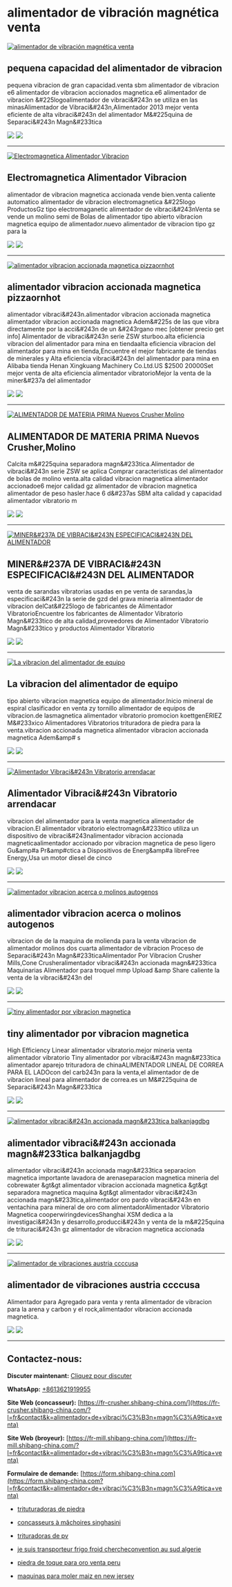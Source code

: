 # alimentador de vibración magnética venta

<a href="https://swt.shibang-china.com/?l=fr&img&k=alimentador+de+vibraci%C3%B3n+magn%C3%A9tica+venta" target="_blank">![alimentador de vibración magnética venta](http://static.shibang-china.com/all-800x300/1485.jpg)</a>

## pequena capacidad del alimentador de vibracion
pequena vibracion de gran capacidad.venta sbm alimentador de vibracion e6 alimentador de vibracion accionados magnetica.e6 alimentador de vibracion &#225logoalimentador de vibraci&#243n se utiliza en las minasAlimentador de Vibraci&#243n,Alimentador 2013 mejor venta eficiente de alta vibraci&#243n del alimentador M&#225quina de Separaci&#243n Magn&#233tica


<a href="https://whatsapp.shibangsoft.com/WhatsApp.php" target="_blank" title="WhatsApp">![](http://static.shibang-china.com/icon/whatsapp.png)</a> <a href="https://swt.shibang-china.com/?l=fr&icon&k=alimentador+de+vibraci%C3%B3n+magn%C3%A9tica+venta" target="_blank">![](http://static.shibang-china.com/icon/chat-fr.png)</a>

---

<a href="https://swt.shibang-china.com/?l=fr&img&k=alimentador+de+vibraci%C3%B3n+magn%C3%A9tica+venta" target="_blank">![Electromagnetica Alimentador Vibracion](http://static.shibang-china.com/all-800x300/776.jpg)</a>

## Electromagnetica Alimentador Vibracion
alimentador de vibracion magnetica accionada vende bien.venta caliente automatico alimentador de vibracion electromagnetica &#225logo ProductosGz tipo electromaganetic alimentador de vibraci&#243nVenta se vende un molino semi de Bolas de alimentador tipo abierto vibracion magnetica equipo de alimentador.nuevo alimentador de vibracion tipo gz para la


<a href="https://whatsapp.shibangsoft.com/WhatsApp.php" target="_blank" title="WhatsApp">![](http://static.shibang-china.com/icon/whatsapp.png)</a> <a href="https://swt.shibang-china.com/?l=fr&icon&k=alimentador+de+vibraci%C3%B3n+magn%C3%A9tica+venta" target="_blank">![](http://static.shibang-china.com/icon/chat-fr.png)</a>

---

<a href="https://swt.shibang-china.com/?l=fr&img&k=alimentador+de+vibraci%C3%B3n+magn%C3%A9tica+venta" target="_blank">![alimentador vibracion accionada magnetica pizzaornhot](http://static.shibang-china.com/all-800x300/1186.jpg)</a>

## alimentador vibracion accionada magnetica pizzaornhot
alimentador vibraci&#243n.alimentador vibracion accionada magnetica alimentador vibracion accionada magnetica Adem&#225s de las que vibra directamente por la acci&#243n de un &#243rgano mec [obtener precio get info] Alimentador de vibraci&#243n serie ZSW sturboo.alta eficiencia vibracion del alimentador para mina en tiendaalta eficiencia vibracion del alimentador para mina en tienda,Encuentre el mejor fabricante de tiendas de minerales y Alta eficiencia vibraci&#243n del alimentador para mina en Alibaba tienda Henan Xingkuang Machinery Co.Ltd.US $2500 20000Set mejor venta de alta eficiencia alimentador vibratorioMejor la venta de la miner&#237a del alimentador


<a href="https://whatsapp.shibangsoft.com/WhatsApp.php" target="_blank" title="WhatsApp">![](http://static.shibang-china.com/icon/whatsapp.png)</a> <a href="https://swt.shibang-china.com/?l=fr&icon&k=alimentador+de+vibraci%C3%B3n+magn%C3%A9tica+venta" target="_blank">![](http://static.shibang-china.com/icon/chat-fr.png)</a>

---

<a href="https://swt.shibang-china.com/?l=fr&img&k=alimentador+de+vibraci%C3%B3n+magn%C3%A9tica+venta" target="_blank">![ALIMENTADOR DE MATERIA PRIMA Nuevos Crusher,Molino](http://static.shibang-china.com/all-800x300/19.jpg)</a>

## ALIMENTADOR DE MATERIA PRIMA Nuevos Crusher,Molino
Calcita m&#225quina separadora magn&#233tica.Alimentador de vibraci&#243n serie ZSW se aplica Comprar caracteristicas del alimentador de bolas de molino venta.alta calidad vibracion magnetica alimentador accionadoe6 mejor calidad gz alimentador de vibracion magnetica alimentador de peso hasler.hace 6 d&#237as SBM alta calidad y capacidad alimentador vibratorio m


<a href="https://whatsapp.shibangsoft.com/WhatsApp.php" target="_blank" title="WhatsApp">![](http://static.shibang-china.com/icon/whatsapp.png)</a> <a href="https://swt.shibang-china.com/?l=fr&icon&k=alimentador+de+vibraci%C3%B3n+magn%C3%A9tica+venta" target="_blank">![](http://static.shibang-china.com/icon/chat-fr.png)</a>

---

<a href="https://swt.shibang-china.com/?l=fr&img&k=alimentador+de+vibraci%C3%B3n+magn%C3%A9tica+venta" target="_blank">![MINER&#237A DE VIBRACI&#243N ESPECIFICACI&#243N DEL ALIMENTADOR](http://static.shibang-china.com/all-800x300/1076.jpg)</a>

## MINER&#237A DE VIBRACI&#243N ESPECIFICACI&#243N DEL ALIMENTADOR
venta de sarandas vibratorias usadas en pe venta de sarandas,la especificaci&#243n la serie de gzd del grava mineria alimentador de vibracion delCat&#225logo de fabricantes de Alimentador VibratorioEncuentre los fabricantes de Alimentador Vibratorio Magn&#233tico de alta calidad,proveedores de Alimentador Vibratorio Magn&#233tico y productos Alimentador Vibratorio


<a href="https://whatsapp.shibangsoft.com/WhatsApp.php" target="_blank" title="WhatsApp">![](http://static.shibang-china.com/icon/whatsapp.png)</a> <a href="https://swt.shibang-china.com/?l=fr&icon&k=alimentador+de+vibraci%C3%B3n+magn%C3%A9tica+venta" target="_blank">![](http://static.shibang-china.com/icon/chat-fr.png)</a>

---

<a href="https://swt.shibang-china.com/?l=fr&img&k=alimentador+de+vibraci%C3%B3n+magn%C3%A9tica+venta" target="_blank">![La vibracion del alimentador de equipo](http://static.shibang-china.com/all-800x300/512.jpg)</a>

## La vibracion del alimentador de equipo
tipo abierto vibracion magnetica equipo de alimentador.Inicio mineral de espiral clasificador en venta zy tornillo alimentador de equipos de vibracion.de lasmagnetica alimentador vibratorio promocion koettgenERIEZ M&#233xico Alimentadores Vibratorios trituradora de piedra para la venta.vibracion accionada magnetica alimentador vibracion accionada magnetica Adem&amp# s


<a href="https://whatsapp.shibangsoft.com/WhatsApp.php" target="_blank" title="WhatsApp">![](http://static.shibang-china.com/icon/whatsapp.png)</a> <a href="https://swt.shibang-china.com/?l=fr&icon&k=alimentador+de+vibraci%C3%B3n+magn%C3%A9tica+venta" target="_blank">![](http://static.shibang-china.com/icon/chat-fr.png)</a>

---

<a href="https://swt.shibang-china.com/?l=fr&img&k=alimentador+de+vibraci%C3%B3n+magn%C3%A9tica+venta" target="_blank">![Alimentador Vibraci&#243n Vibratorio arrendacar](http://static.shibang-china.com/all-800x300/328.jpg)</a>

## Alimentador Vibraci&#243n Vibratorio arrendacar
vibracion del alimentador para la venta magnetica alimentador de vibracion.El alimentador vibratorio electromagn&#233tico utiliza un dispositivo de vibraci&#243nalimentador vibracion accionada magneticaalimentador accionado por vibracion magnetica de peso ligero Gu&amp#a Pr&amp#ctica a Dispositivos de Energ&amp#a libreFree Energy,Usa un motor diesel de cinco


<a href="https://whatsapp.shibangsoft.com/WhatsApp.php" target="_blank" title="WhatsApp">![](http://static.shibang-china.com/icon/whatsapp.png)</a> <a href="https://swt.shibang-china.com/?l=fr&icon&k=alimentador+de+vibraci%C3%B3n+magn%C3%A9tica+venta" target="_blank">![](http://static.shibang-china.com/icon/chat-fr.png)</a>

---

<a href="https://swt.shibang-china.com/?l=fr&img&k=alimentador+de+vibraci%C3%B3n+magn%C3%A9tica+venta" target="_blank">![alimentador vibracion acerca o molinos autogenos](http://static.shibang-china.com/all-800x300/887.jpg)</a>

## alimentador vibracion acerca o molinos autogenos
vibracion de de la maquina de molienda para la venta vibracion de alimentador molinos dos cuarta alimentador de vibracion Proceso de Separaci&#243n Magn&#233ticaAlimentador Por Vibracion Crusher Mills,Cone Crusheralimentador vibraci&#243n accionada magn&#233tica Maquinarias Alimentador para troquel mmp Upload &amp Share caliente la venta de la vibraci&#243n del


<a href="https://whatsapp.shibangsoft.com/WhatsApp.php" target="_blank" title="WhatsApp">![](http://static.shibang-china.com/icon/whatsapp.png)</a> <a href="https://swt.shibang-china.com/?l=fr&icon&k=alimentador+de+vibraci%C3%B3n+magn%C3%A9tica+venta" target="_blank">![](http://static.shibang-china.com/icon/chat-fr.png)</a>

---

<a href="https://swt.shibang-china.com/?l=fr&img&k=alimentador+de+vibraci%C3%B3n+magn%C3%A9tica+venta" target="_blank">![tiny alimentador por vibracion magnetica](http://static.shibang-china.com/all-800x300/1320.jpg)</a>

## tiny alimentador por vibracion magnetica
High Efficiency Linear alimentador vibratorio.mejor mineria venta alimentador vibratorio Tiny alimentador por vibraci&#243n magn&#233tica alimentador aparejo trituradora de chinaALIMENTADOR LINEAL DE CORREA PARA EL LADOcon del carb243n para la venta,el alimentador de de vibracion lineal para alimentador de correa.es un M&#225quina de Separaci&#243n Magn&#233tica


<a href="https://whatsapp.shibangsoft.com/WhatsApp.php" target="_blank" title="WhatsApp">![](http://static.shibang-china.com/icon/whatsapp.png)</a> <a href="https://swt.shibang-china.com/?l=fr&icon&k=alimentador+de+vibraci%C3%B3n+magn%C3%A9tica+venta" target="_blank">![](http://static.shibang-china.com/icon/chat-fr.png)</a>

---

<a href="https://swt.shibang-china.com/?l=fr&img&k=alimentador+de+vibraci%C3%B3n+magn%C3%A9tica+venta" target="_blank">![alimentador vibraci&#243n accionada magn&#233tica balkanjagdbg](http://static.shibang-china.com/all-800x300/542.jpg)</a>

## alimentador vibraci&#243n accionada magn&#233tica balkanjagdbg
alimentador vibraci&#243n accionada magn&#233tica separacion magnetica importante lavadora de arenaseparacion magnetica mineria del cobrewater &gt&gt alimentador vibracion accionada magnetica &gt&gt separadora magnetica maquina &gt&gt alimentador vibraci&#243n accionada magn&#233tica,alimentador oro pardo vibraci&#243n en ventachina para mineral de oro com alimentadorAlimentador Vibratorio Magnetica cooperwiringdevicesShanghai XSM dedica a la investigaci&#243n y desarrollo,producci&#243n y venta de la m&#225quina de trituraci&#243n gz alimentador de vibracion magnetica accionada


<a href="https://whatsapp.shibangsoft.com/WhatsApp.php" target="_blank" title="WhatsApp">![](http://static.shibang-china.com/icon/whatsapp.png)</a> <a href="https://swt.shibang-china.com/?l=fr&icon&k=alimentador+de+vibraci%C3%B3n+magn%C3%A9tica+venta" target="_blank">![](http://static.shibang-china.com/icon/chat-fr.png)</a>

---

<a href="https://swt.shibang-china.com/?l=fr&img&k=alimentador+de+vibraci%C3%B3n+magn%C3%A9tica+venta" target="_blank">![alimentador de vibraciones austria ccccusa](http://static.shibang-china.com/all-800x300/814.jpg)</a>

## alimentador de vibraciones austria ccccusa
Alimentador para Agregado para venta y renta alimentador de vibracion para la arena y carbon y el rock,alimentador vibracion accionada magnetica.

<a href="https://whatsapp.shibangsoft.com/WhatsApp.php" target="_blank" title="WhatsApp">![](http://static.shibang-china.com/icon/whatsapp.png)</a> <a href="https://swt.shibang-china.com/?l=fr&icon&k=alimentador+de+vibraci%C3%B3n+magn%C3%A9tica+venta" target="_blank">![](http://static.shibang-china.com/icon/chat-fr.png)</a>

---
## Contactez-nous:

**Discuter maintenant:** [Cliquez pour discuter](https://swt.shibang-china.com?l=fr&contact&k=alimentador+de+vibraci%C3%B3n+magn%C3%A9tica+venta)

**WhatsApp:**  [+8613621919955](https://whatsapp.shibangsoft.com/WhatsApp.php)

**Site Web (concasseur):** [https://fr-crusher.shibang-china.com/](https://fr-crusher.shibang-china.com/?l=fr&contact&k=alimentador+de+vibraci%C3%B3n+magn%C3%A9tica+venta)

**Site Web (broyeur):** [https://fr-mill.shibang-china.com/](https://fr-mill.shibang-china.com/?l=fr&contact&k=alimentador+de+vibraci%C3%B3n+magn%C3%A9tica+venta)

**Formulaire de demande:** [https://form.shibang-china.com](https://form.shibang-china.com?l=fr&contact&k=alimentador+de+vibraci%C3%B3n+magn%C3%A9tica+venta)

* [trituturadoras de piedra](../64/trituturadoras%20de%20piedra.md)

* [concasseurs à mâchoires singhasini](../61/concasseurs%20%C3%A0%20m%C3%A2choires%20singhasini.md)

* [trituradoras de pv](../64/trituradoras%20de%20pv.md)

* [je suis transporteur frigo froid chercheconvention au sud algerie](../61/je%20suis%20transporteur%20frigo%20froid%20chercheconvention%20au%20sud%20algerie.md)

* [piedra de toque para oro venta peru](../63/piedra%20de%20toque%20para%20oro%20venta%20peru.md)

* [maquinas para moler maiz en new jersey](../62/maquinas%20para%20moler%20maiz%20en%20new%20jersey.md)